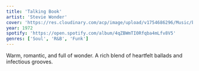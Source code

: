 ```yaml
---
title: 'Talking Book'
artist: 'Stevie Wonder'
cover: 'https://res.cloudinary.com/acp/image/upload/v1754686296/Music/b119516c-8f18-49be-a231-671f17e2b848.png'
year: 1972
spotify: 'https://open.spotify.com/album/4qZBWmTI0Rfqba4mLfv8V5'
genres: ['Soul', 'R&B', 'Funk']
---
```


Warm, romantic, and full of wonder. A rich blend of heartfelt ballads and infectious grooves.
